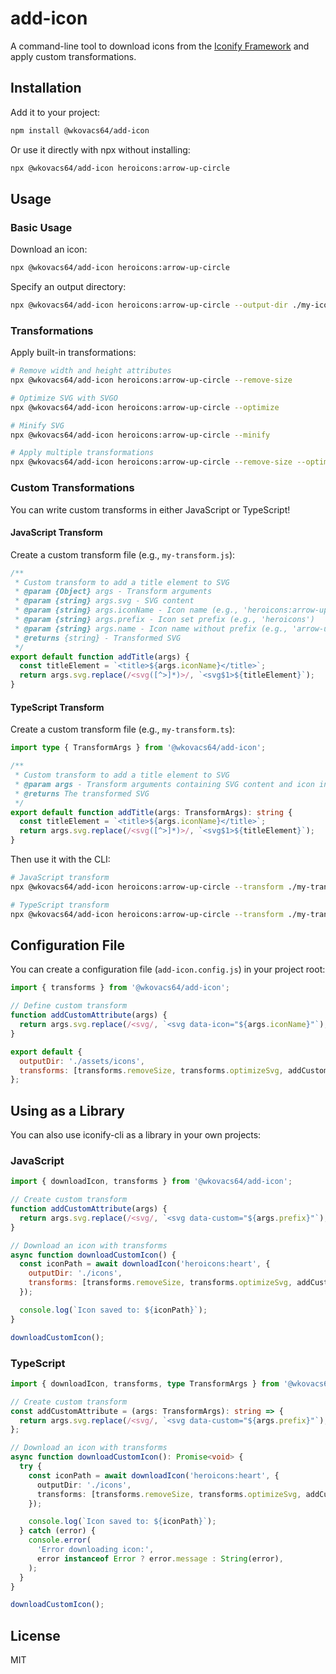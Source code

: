 # add-icon

A command-line tool to download icons from the [Iconify Framework](https://iconify.design/) and
apply custom transformations.

## Installation

Add it to your project:

```bash
npm install @wkovacs64/add-icon
```

Or use it directly with npx without installing:

```bash
npx @wkovacs64/add-icon heroicons:arrow-up-circle
```

## Usage

### Basic Usage

Download an icon:

```bash
npx @wkovacs64/add-icon heroicons:arrow-up-circle
```

Specify an output directory:

```bash
npx @wkovacs64/add-icon heroicons:arrow-up-circle --output-dir ./my-icons
```

### Transformations

Apply built-in transformations:

```bash
# Remove width and height attributes
npx @wkovacs64/add-icon heroicons:arrow-up-circle --remove-size

# Optimize SVG with SVGO
npx @wkovacs64/add-icon heroicons:arrow-up-circle --optimize

# Minify SVG
npx @wkovacs64/add-icon heroicons:arrow-up-circle --minify

# Apply multiple transformations
npx @wkovacs64/add-icon heroicons:arrow-up-circle --remove-size --optimize --minify
```

### Custom Transformations

You can write custom transforms in either JavaScript or TypeScript!

#### JavaScript Transform

Create a custom transform file (e.g., `my-transform.js`):

```js
/**
 * Custom transform to add a title element to SVG
 * @param {Object} args - Transform arguments
 * @param {string} args.svg - SVG content
 * @param {string} args.iconName - Icon name (e.g., 'heroicons:arrow-up-circle')
 * @param {string} args.prefix - Icon set prefix (e.g., 'heroicons')
 * @param {string} args.name - Icon name without prefix (e.g., 'arrow-up-circle')
 * @returns {string} - Transformed SVG
 */
export default function addTitle(args) {
  const titleElement = `<title>${args.iconName}</title>`;
  return args.svg.replace(/<svg([^>]*)>/, `<svg$1>${titleElement}`);
}
```

#### TypeScript Transform

Create a custom transform file (e.g., `my-transform.ts`):

```ts
import type { TransformArgs } from '@wkovacs64/add-icon';

/**
 * Custom transform to add a title element to SVG
 * @param args - Transform arguments containing SVG content and icon information
 * @returns The transformed SVG
 */
export default function addTitle(args: TransformArgs): string {
  const titleElement = `<title>${args.iconName}</title>`;
  return args.svg.replace(/<svg([^>]*)>/, `<svg$1>${titleElement}`);
}
```

Then use it with the CLI:

```bash
# JavaScript transform
npx @wkovacs64/add-icon heroicons:arrow-up-circle --transform ./my-transform.js

# TypeScript transform
npx @wkovacs64/add-icon heroicons:arrow-up-circle --transform ./my-transform.ts
```

## Configuration File

You can create a configuration file (`add-icon.config.js`) in your project root:

```js
import { transforms } from '@wkovacs64/add-icon';

// Define custom transform
function addCustomAttribute(args) {
  return args.svg.replace(/<svg/, `<svg data-icon="${args.iconName}"`);
}

export default {
  outputDir: './assets/icons',
  transforms: [transforms.removeSize, transforms.optimizeSvg, addCustomAttribute],
};
```

## Using as a Library

You can also use iconify-cli as a library in your own projects:

### JavaScript

```js
import { downloadIcon, transforms } from '@wkovacs64/add-icon';

// Create custom transform
function addCustomAttribute(args) {
  return args.svg.replace(/<svg/, `<svg data-custom="${args.prefix}"`);
}

// Download an icon with transforms
async function downloadCustomIcon() {
  const iconPath = await downloadIcon('heroicons:heart', {
    outputDir: './icons',
    transforms: [transforms.removeSize, transforms.optimizeSvg, addCustomAttribute],
  });

  console.log(`Icon saved to: ${iconPath}`);
}

downloadCustomIcon();
```

### TypeScript

```ts
import { downloadIcon, transforms, type TransformArgs } from '@wkovacs64/add-icon';

// Create custom transform
const addCustomAttribute = (args: TransformArgs): string => {
  return args.svg.replace(/<svg/, `<svg data-custom="${args.prefix}"`);
};

// Download an icon with transforms
async function downloadCustomIcon(): Promise<void> {
  try {
    const iconPath = await downloadIcon('heroicons:heart', {
      outputDir: './icons',
      transforms: [transforms.removeSize, transforms.optimizeSvg, addCustomAttribute],
    });

    console.log(`Icon saved to: ${iconPath}`);
  } catch (error) {
    console.error(
      'Error downloading icon:',
      error instanceof Error ? error.message : String(error),
    );
  }
}

downloadCustomIcon();
```

## License

MIT
